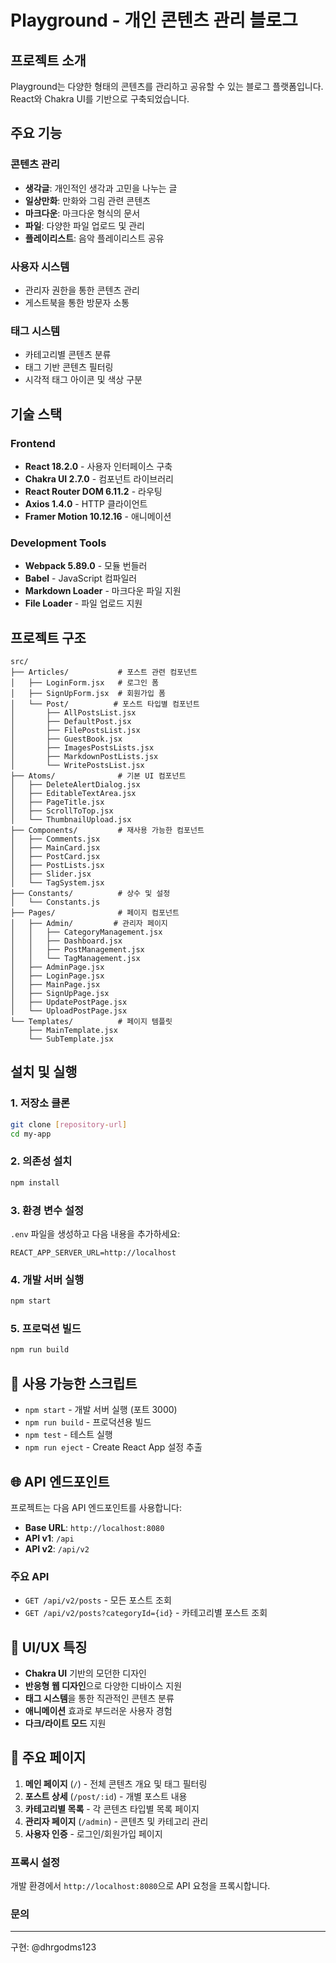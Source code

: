 # Playground - 개인 콘텐츠 관리 블로그

## 프로젝트 소개

Playground는 다양한 형태의 콘텐츠를 관리하고 공유할 수 있는 블로그 플랫폼입니다. React와 Chakra UI를 기반으로 구축되었습니다.

## 주요 기능

###  콘텐츠 관리
- **생각글**: 개인적인 생각과 고민을 나누는 글
- **일상만화**: 만화와 그림 관련 콘텐츠
- **마크다운**: 마크다운 형식의 문서
- **파일**: 다양한 파일 업로드 및 관리
- **플레이리스트**: 음악 플레이리스트 공유

### 사용자 시스템
- 관리자 권한을 통한 콘텐츠 관리
- 게스트북을 통한 방문자 소통

### 태그 시스템
- 카테고리별 콘텐츠 분류
- 태그 기반 콘텐츠 필터링
- 시각적 태그 아이콘 및 색상 구분

## 기술 스택

### Frontend
- **React 18.2.0** - 사용자 인터페이스 구축
- **Chakra UI 2.7.0** - 컴포넌트 라이브러리
- **React Router DOM 6.11.2** - 라우팅
- **Axios 1.4.0** - HTTP 클라이언트
- **Framer Motion 10.12.16** - 애니메이션

### Development Tools
- **Webpack 5.89.0** - 모듈 번들러
- **Babel** - JavaScript 컴파일러
- **Markdown Loader** - 마크다운 파일 지원
- **File Loader** - 파일 업로드 지원

## 프로젝트 구조

```
src/
├── Articles/           # 포스트 관련 컴포넌트
│   ├── LoginForm.jsx   # 로그인 폼
│   ├── SignUpForm.jsx  # 회원가입 폼
│   └── Post/          # 포스트 타입별 컴포넌트
│       ├── AllPostsList.jsx
│       ├── DefaultPost.jsx
│       ├── FilePostsList.jsx
│       ├── GuestBook.jsx
│       ├── ImagesPostsLists.jsx
│       ├── MarkdownPostLists.jsx
│       └── WritePostsList.jsx
├── Atoms/              # 기본 UI 컴포넌트
│   ├── DeleteAlertDialog.jsx
│   ├── EditableTextArea.jsx
│   ├── PageTitle.jsx
│   ├── ScrollToTop.jsx
│   └── ThumbnailUpload.jsx
├── Components/         # 재사용 가능한 컴포넌트
│   ├── Comments.jsx
│   ├── MainCard.jsx
│   ├── PostCard.jsx
│   ├── PostLists.jsx
│   ├── Slider.jsx
│   └── TagSystem.jsx
├── Constants/          # 상수 및 설정
│   └── Constants.js
├── Pages/              # 페이지 컴포넌트
│   ├── Admin/         # 관리자 페이지
│   │   ├── CategoryManagement.jsx
│   │   ├── Dashboard.jsx
│   │   ├── PostManagement.jsx
│   │   └── TagManagement.jsx
│   ├── AdminPage.jsx
│   ├── LoginPage.jsx
│   ├── MainPage.jsx
│   ├── SignUpPage.jsx
│   ├── UpdatePostPage.jsx
│   └── UploadPostPage.jsx
└── Templates/          # 페이지 템플릿
    ├── MainTemplate.jsx
    └── SubTemplate.jsx
```

## 설치 및 실행

### 1. 저장소 클론
```bash
git clone [repository-url]
cd my-app
```

### 2. 의존성 설치
```bash
npm install
```

### 3. 환경 변수 설정
`.env` 파일을 생성하고 다음 내용을 추가하세요:
```env
REACT_APP_SERVER_URL=http://localhost
```

### 4. 개발 서버 실행
```bash
npm start
```

### 5. 프로덕션 빌드
```bash
npm run build
```

## 🔧 사용 가능한 스크립트

- `npm start` - 개발 서버 실행 (포트 3000)
- `npm run build` - 프로덕션용 빌드
- `npm test` - 테스트 실행
- `npm run eject` - Create React App 설정 추출

## 🌐 API 엔드포인트

프로젝트는 다음 API 엔드포인트를 사용합니다:
- **Base URL**: `http://localhost:8080`
- **API v1**: `/api`
- **API v2**: `/api/v2`

### 주요 API
- `GET /api/v2/posts` - 모든 포스트 조회
- `GET /api/v2/posts?categoryId={id}` - 카테고리별 포스트 조회

## 🎨 UI/UX 특징

- **Chakra UI** 기반의 모던한 디자인
- **반응형 웹 디자인**으로 다양한 디바이스 지원
- **태그 시스템**을 통한 직관적인 콘텐츠 분류
- **애니메이션** 효과로 부드러운 사용자 경험
- **다크/라이트 모드** 지원

## 📱 주요 페이지

1. **메인 페이지** (`/`) - 전체 콘텐츠 개요 및 태그 필터링
2. **포스트 상세** (`/post/:id`) - 개별 포스트 내용
3. **카테고리별 목록** - 각 콘텐츠 타입별 목록 페이지
4. **관리자 페이지** (`/admin`) - 콘텐츠 및 카테고리 관리
5. **사용자 인증** - 로그인/회원가입 페이지





### 프록시 설정
개발 환경에서 `http://localhost:8080`으로 API 요청을 프록시합니다.


### 문의

---
구현: @dhrgodms123
